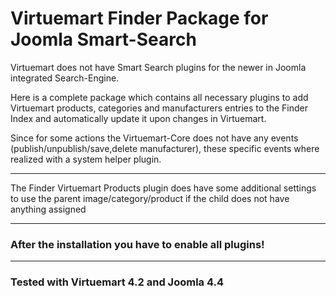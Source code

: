 # Virtuemart Finder Package for Joomla Smart-Search

Virtuemart does not have Smart Search plugins for the newer in Joomla integrated Search-Engine.

Here is a complete package which contains all necessary plugins to add Virtuemart products, categories and manufacturers entries to the Finder Index and automatically update it upon changes in Virtuemart.

Since for some actions the Virtuemart-Core does not have any events (publish/unpublish/save,delete manufacturer), these specific events where realized with a system helper plugin.

---

The Finder Virtuemart Products plugin does have some additional settings to use the parent image/category/product if the child does not have anything assigned

---

### After the installation you have to enable all plugins!

---

### Tested with Virtuemart 4.2 and Joomla 4.4
